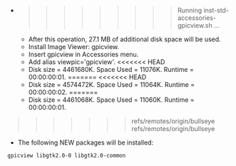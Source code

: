 * >>>>>>>>> Running inst-std-accessories-gpicview.sh ...
  * After this operation, 27.1 MB of additional disk space will be used.
  * Install Image Viewer: gpicview.
  * Insert gpicview in Accessories menu.
  * Add alias viewpic='gpicview'.
<<<<<<< HEAD
  * Disk size = 4461680K. Space Used = 11076K. Runtime = 00:00:00:01.
=======
<<<<<<< HEAD
  * Disk size = 4574472K. Space Used = 11064K. Runtime = 00:00:00:02.
=======
  * Disk size = 4461068K. Space Used = 11060K. Runtime = 00:00:00:01.
>>>>>>> refs/remotes/origin/bullseye
>>>>>>> refs/remotes/origin/bullseye
  * The following NEW packages will be installed:
  ```bash
gpicview libgtk2.0-0 libgtk2.0-common
  ```
